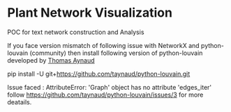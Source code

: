 # Plant Network Visualization
POC for text network construction and Analysis

If you face version mismatch of following issue with NetworkX and python-louvain (community) then install following version of python-louvain
developed by  [Thomas Aynaud ](https://github.com/taynaud)

pip install -U git+https://github.com/taynaud/python-louvain.git

Issue faced : AttributeError: 'Graph' object has no attribute 'edges_iter'
follow https://github.com/taynaud/python-louvain/issues/3 for more deatails.
